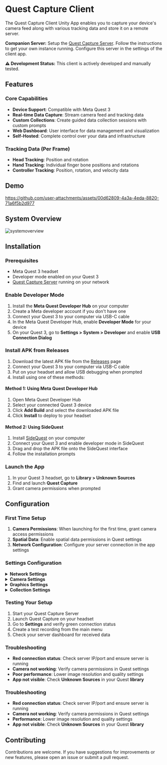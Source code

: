 # Quest Capture Client
The Quest Capture Client Unity App enables you to capture your device's camera feed along with various tracking data and store it on a remote server.   

**Companion Server:** Setup the [Quest Capture Server](https://github.com/stephanmitph/quest-capture-server). Follow the instructions to get your own instance running. Configure this server in the settings of the client app.

**⚠️ Development Status:** This client is actively developed and manually tested.

## Features

### Core Capabilities
- **Device Support**: Compatible with Meta Quest 3
- **Real-time Data Capture**: Stream camera feed and tracking data
- **Custom Collections**: Create guided data collection sessions with custom prompts
- **Web Dashboard**: User interface for data management and visualization
- **Self-Hosted**: Complete control over your data and infrastructure

### Tracking Data (Per Frame)
- **Head Tracking**: Position and rotation
- **Hand Tracking**: Individual finger bone positions and rotations
- **Controller Tracking**: Position, rotation, and velocity data

## Demo

https://github.com/user-attachments/assets/00d62809-4a3a-4eda-8820-71a6f5b2d977

## System Overview 

![systemoverview](https://github.com/user-attachments/assets/951117ed-d48f-489d-895a-52804657cfa8)

## Installation

### Prerequisites
- Meta Quest 3 headset
- Developer mode enabled on your Quest 3
- [Quest Capture Server](https://github.com/stephanmitph/quest-capture-server) running on your network

### Enable Developer Mode
1. Install the **Meta Quest Developer Hub** on your computer
2. Create a Meta developer account if you don't have one
3. Connect your Quest 3 to your computer via USB-C cable
4. In the Meta Quest Developer Hub, enable **Developer Mode** for your device
5. On your Quest 3, go to **Settings > System > Developer** and enable **USB Connection Dialog**

### Install APK from Releases
1. Download the latest APK file from the [Releases](https://github.com/stephanmitph/quest-capture-client/releases) page
2. Connect your Quest 3 to your computer via USB-C cable
3. Put on your headset and allow USB debugging when prompted
4. Install using one of these methods:

#### Method 1: Using Meta Quest Developer Hub
1. Open Meta Quest Developer Hub
2. Select your connected Quest 3 device
3. Click **Add Build** and select the downloaded APK file
4. Click **Install** to deploy to your headset

#### Method 2: Using SideQuest
1. Install [SideQuest](https://sidequestvr.com/) on your computer
2. Connect your Quest 3 and enable developer mode in SideQuest
3. Drag and drop the APK file onto the SideQuest interface
4. Follow the installation prompts

### Launch the App
1. In your Quest 3 headset, go to **Library > Unknown Sources**
2. Find and launch **Quest Capture**
3. Grant camera permissions when prompted

## Configuration

### First Time Setup
1. **Camera Permissions**: When launching for the first time, grant camera access permissions
2. **Spatial Data**: Enable spatial data permissions in Quest settings
3. **Network Configuration**: Configure your server connection in the app settings

### Settings Configuration

<details>
<summary><strong>Network Settings</strong></summary>

- **Server IP**: Enter the IP address of your Quest Capture Server
  - Find your server's IP with `ipconfig` (Windows) or `ifconfig` (Mac/Linux)
  - Example: `192.168.1.100`
- **Server Port**: Default is `8080` (must match your server configuration)
- **Connection Status**: Green indicator on main menu shows successful server connection

</details>

<details>
<summary><strong>Camera Settings</strong></summary>

- **Camera Eye**: Choose between Left or Right camera
  - **Left**: Uses left passthrough camera
  - **Right**: Uses right passthrough camera
- **Image Resolution**: Select capture resolution
  - **1280x960**: High quality (larger file sizes)
  - **800x600**: Medium quality (recommended)
  - **640x480**: Lower quality (smaller file sizes)
  - **320x240**: Lowest quality (fastest processing)

</details>

<details>
<summary><strong>Graphics Settings</strong></summary>

- **Image Quality**: JPEG compression quality
  - **100%**: No compression (largest files)
  - **75%**: High quality (recommended)
  - **50%**: Medium quality
  - **25%**: Low quality (smallest files)

</details>

<details>
<summary><strong>Collection Settings</strong></summary>

- **Custom Collections**: Create guided recording sessions
  - Set recording duration (5-120 seconds)
  - Add custom prompts for users
  - Organize recordings by collection ID

</details>

### Testing Your Setup
1. Start your Quest Capture Server
2. Launch Quest Capture on your headset
3. Go to **Settings** and verify green connection status
4. Create a test recording from the main menu
5. Check your server dashboard for received data

### Troubleshooting
- **Red connection status**: Check server IP/port and ensure server is running
- **Camera not working**: Verify camera permissions in Quest settings
- **Poor performance**: Lower image resolution and quality settings
- **App not visible**: Check **Unknown Sources** in your Quest **library**
### Troubleshooting
- **Red connection status**: Check server IP/port and ensure server is running
- **Camera not working**: Verify camera permissions in Quest settings
- **Performance**: Lower image resolution and quality settings
- **App not visible**: Check **Unknown Sources** in your Quest **library**

## Contributing

Contributions are welcome. If you have suggestions for improvements or new features, please open an issue or submit a pull request.
